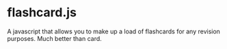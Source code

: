 flashcard.js
============

A javascript that allows you to make up a load of flashcards for any revision purposes. Much better than card.

